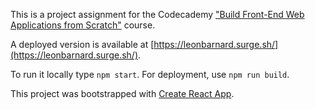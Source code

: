 This is a project assignment for the Codecademy ["Build Front-End Web Applications from Scratch"](https://www.codecademy.com/pro/intensive/build-frontend-web-apps-from-scratch) course.

A deployed version is available at [https://leonbarnard.surge.sh/](https://leonbarnard.surge.sh/). 

To run it locally type `npm start`. For deployment, use `npm run build`.

This project was bootstrapped with [Create React App](https://github.com/facebookincubator/create-react-app).
